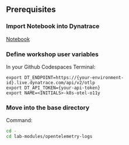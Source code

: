 ## Prerequisites

### Import Notebook into Dynatrace

[Notebook](https://github.com/dynatrace-wwse/enablement-kubernetes-opentelemetry-openpipeline/blob/main/lab-modules/opentelemetry-logs/opentelemetry-logs_dt_notebook.json)

### Define workshop user variables
In your Github Codespaces Terminal:
```
export DT_ENDPOINT=https://{your-environment-id}.live.dynatrace.com/api/v2/otlp
export DT_API_TOKEN={your-api-token}
export NAME=<INITIALS>-k8s-otel-o11y
```

### Move into the base directory
Command:
```sh
cd -
cd lab-modules/opentelemetry-logs
```